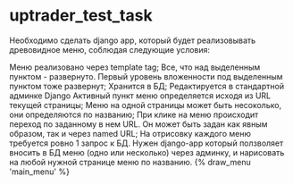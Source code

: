 # uptrader_test_task

Необходимо сделать django app, который будет реализовывать древовидное меню, соблюдая следующие условия:

Меню реализовано через template tag;
Все, что над выделенным пунктом - развернуто. Первый уровень вложенности под выделенным пунктом тоже развернут;
Хранится в БД;
Редактируется в стандартной админке Django
Активный пункт меню определяется исходя из URL текущей страницы;
Меню на одной страницы может быть несоколько, они определяются по названию;
При клике на меню происходит переход по заданному в нем URL. Он может быть задан как явным образом, так и через named URL;
На отрисовку каждого меню требуется ровно 1 запрос к БД.
Нужен django-app который ползволяет вносить в БД меню (одно или несколько) через админку, и нарисовать на любой нужной странице меню по названию. {% draw_menu 'main_menu' %}


